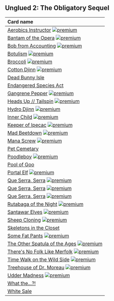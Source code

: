 ## Unglued 2: The Obligatory Sequel

| Card name |
| :-------- |
| [Aerobics Instructor](https://github.com/mtgenius/uncube/raw/master/cards/unglued-2-the-obligatory-sequel/aerobics-instructor.png) [![premium](https://user-images.githubusercontent.com/343837/83360751-a631d080-a338-11ea-80c6-110971103bf4.png)](https://github.com/mtgenius/uncube) |
| [Bantam of the Opera](https://github.com/mtgenius/uncube/raw/master/cards/unglued-2-the-obligatory-sequel/bantam-of-the-opera.png) [![premium](https://user-images.githubusercontent.com/343837/83360751-a631d080-a338-11ea-80c6-110971103bf4.png)](https://github.com/mtgenius/uncube) |
| [Bob from Accounting](https://github.com/mtgenius/uncube/raw/master/cards/unglued-2-the-obligatory-sequel/bob-from-accounting.png) [![premium](https://user-images.githubusercontent.com/343837/83360751-a631d080-a338-11ea-80c6-110971103bf4.png)](https://github.com/mtgenius/uncube) |
| [Botulism](https://github.com/mtgenius/uncube/raw/master/cards/unglued-2-the-obligatory-sequel/botulism.png) [![premium](https://user-images.githubusercontent.com/343837/83360751-a631d080-a338-11ea-80c6-110971103bf4.png)](https://github.com/mtgenius/uncube) |
| [Broccoli](https://github.com/mtgenius/uncube/raw/master/cards/unglued-2-the-obligatory-sequel/broccoli.png) [![premium](https://user-images.githubusercontent.com/343837/83360751-a631d080-a338-11ea-80c6-110971103bf4.png)](https://github.com/mtgenius/uncube) |
| [Cotton Djinn](https://github.com/mtgenius/uncube/raw/master/cards/unglued-2-the-obligatory-sequel/cotton-djinn.png) [![premium](https://user-images.githubusercontent.com/343837/83360751-a631d080-a338-11ea-80c6-110971103bf4.png)](https://github.com/mtgenius/uncube) |
| [Dead Bunny Isle](https://github.com/mtgenius/uncube/raw/master/cards/unglued-2-the-obligatory-sequel/dead-bunny-isle.png) |
| [Endangered Species Act](https://github.com/mtgenius/uncube/raw/master/cards/unglued-2-the-obligatory-sequel/endangered-species-act.png) |
| [Gangrene Pepper](https://github.com/mtgenius/uncube/raw/master/cards/unglued-2-the-obligatory-sequel/gangrene-pepper.png) [![premium](https://user-images.githubusercontent.com/343837/83360751-a631d080-a338-11ea-80c6-110971103bf4.png)](https://github.com/mtgenius/uncube) |
| [Heads Up // Tailspin](https://github.com/mtgenius/uncube/raw/master/cards/unglued-2-the-obligatory-sequel/heads-up-tailspin.png) [![premium](https://user-images.githubusercontent.com/343837/83360751-a631d080-a338-11ea-80c6-110971103bf4.png)](https://github.com/mtgenius/uncube) |
| [Hydro Djinn](https://github.com/mtgenius/uncube/raw/master/cards/unglued-2-the-obligatory-sequel/hydro-djinn.png) [![premium](https://user-images.githubusercontent.com/343837/83360751-a631d080-a338-11ea-80c6-110971103bf4.png)](https://github.com/mtgenius/uncube) |
| [Inner Child](https://github.com/mtgenius/uncube/raw/master/cards/unglued-2-the-obligatory-sequel/inner-child.png) [![premium](https://user-images.githubusercontent.com/343837/83360751-a631d080-a338-11ea-80c6-110971103bf4.png)](https://github.com/mtgenius/uncube) |
| [Keeper of Ipecac](https://github.com/mtgenius/uncube/raw/master/cards/unglued-2-the-obligatory-sequel/keeper-of-ipecac.png) [![premium](https://user-images.githubusercontent.com/343837/83360751-a631d080-a338-11ea-80c6-110971103bf4.png)](https://github.com/mtgenius/uncube) |
| [Mad Beetdown](https://github.com/mtgenius/uncube/raw/master/cards/unglued-2-the-obligatory-sequel/mad-beetdown.png) [![premium](https://user-images.githubusercontent.com/343837/83360751-a631d080-a338-11ea-80c6-110971103bf4.png)](https://github.com/mtgenius/uncube) |
| [Mana Screw](https://github.com/mtgenius/uncube/raw/master/cards/unglued-2-the-obligatory-sequel/mana-screw.png) [![premium](https://user-images.githubusercontent.com/343837/83360751-a631d080-a338-11ea-80c6-110971103bf4.png)](https://github.com/mtgenius/uncube) |
| [Pet Cemetary](https://github.com/mtgenius/uncube/raw/master/cards/unglued-2-the-obligatory-sequel/pet-cemetary.png) |
| [Poodleboy](https://github.com/mtgenius/uncube/raw/master/cards/unglued-2-the-obligatory-sequel/poodleboy.png) [![premium](https://user-images.githubusercontent.com/343837/83360751-a631d080-a338-11ea-80c6-110971103bf4.png)](https://github.com/mtgenius/uncube) |
| [Pool of Goo](https://github.com/mtgenius/uncube/raw/master/cards/unglued-2-the-obligatory-sequel/pool-of-goo.png) |
| [Portal Elf](https://github.com/mtgenius/uncube/raw/master/cards/unglued-2-the-obligatory-sequel/portal-elf.png) [![premium](https://user-images.githubusercontent.com/343837/83360751-a631d080-a338-11ea-80c6-110971103bf4.png)](https://github.com/mtgenius/uncube) |
| [Que Serra, Serra](https://github.com/mtgenius/uncube/raw/master/cards/unglued-2-the-obligatory-sequel/que-serra-serra.png) [![premium](https://user-images.githubusercontent.com/343837/83360751-a631d080-a338-11ea-80c6-110971103bf4.png)](https://github.com/mtgenius/uncube) |
| [Que Serra, Serra](https://github.com/mtgenius/uncube/raw/master/cards/unglued-2-the-obligatory-sequel/que-serra-serra2.png) [![premium](https://user-images.githubusercontent.com/343837/83360751-a631d080-a338-11ea-80c6-110971103bf4.png)](https://github.com/mtgenius/uncube) |
| [Que Serra, Serra](https://github.com/mtgenius/uncube/raw/master/cards/unglued-2-the-obligatory-sequel/que-serra-serra3.png) [![premium](https://user-images.githubusercontent.com/343837/83360751-a631d080-a338-11ea-80c6-110971103bf4.png)](https://github.com/mtgenius/uncube) |
| [Rutabaga of the Night](https://github.com/mtgenius/uncube/raw/master/cards/unglued-2-the-obligatory-sequel/rutabaga-of-the-night.png) [![premium](https://user-images.githubusercontent.com/343837/83360751-a631d080-a338-11ea-80c6-110971103bf4.png)](https://github.com/mtgenius/uncube) |
| [Santawar Elves](https://github.com/mtgenius/uncube/raw/master/cards/unglued-2-the-obligatory-sequel/santawar-elves.png) [![premium](https://user-images.githubusercontent.com/343837/83360751-a631d080-a338-11ea-80c6-110971103bf4.png)](https://github.com/mtgenius/uncube) |
| [Sheep Cloning](https://github.com/mtgenius/uncube/raw/master/cards/unglued-2-the-obligatory-sequel/sheep-cloning.png) [![premium](https://user-images.githubusercontent.com/343837/83360751-a631d080-a338-11ea-80c6-110971103bf4.png)](https://github.com/mtgenius/uncube) |
| [Skeletons in the Closet](https://github.com/mtgenius/uncube/raw/master/cards/unglued-2-the-obligatory-sequel/skeletons-in-the-closet.png) |
| [Some Fat Pants](https://github.com/mtgenius/uncube/raw/master/cards/unglued-2-the-obligatory-sequel/some-fat-pants.png) [![premium](https://user-images.githubusercontent.com/343837/83360751-a631d080-a338-11ea-80c6-110971103bf4.png)](https://github.com/mtgenius/uncube) |
| [The Other Spatula of the Ages](https://github.com/mtgenius/uncube/raw/master/cards/unglued-2-the-obligatory-sequel/the-other-spatula-of-the-ages.png) [![premium](https://user-images.githubusercontent.com/343837/83360751-a631d080-a338-11ea-80c6-110971103bf4.png)](https://github.com/mtgenius/uncube) |
| [There's No Folk Like Merfolk](https://github.com/mtgenius/uncube/raw/master/cards/unglued-2-the-obligatory-sequel/theres-no-folk-like-merfolk.png) [![premium](https://user-images.githubusercontent.com/343837/83360751-a631d080-a338-11ea-80c6-110971103bf4.png)](https://github.com/mtgenius/uncube) |
| [Time Walk on the Wild Side](https://github.com/mtgenius/uncube/raw/master/cards/unglued-2-the-obligatory-sequel/time-walk-on-the-wild-side.png) [![premium](https://user-images.githubusercontent.com/343837/83360751-a631d080-a338-11ea-80c6-110971103bf4.png)](https://github.com/mtgenius/uncube) |
| [Treehouse of Dr. Moreau](https://github.com/mtgenius/uncube/raw/master/cards/unglued-2-the-obligatory-sequel/treehouse-of-dr-moreau.png) [![premium](https://user-images.githubusercontent.com/343837/83360751-a631d080-a338-11ea-80c6-110971103bf4.png)](https://github.com/mtgenius/uncube) |
| [Udder Madness](https://github.com/mtgenius/uncube/raw/master/cards/unglued-2-the-obligatory-sequel/udder-madness.png) [![premium](https://user-images.githubusercontent.com/343837/83360751-a631d080-a338-11ea-80c6-110971103bf4.png)](https://github.com/mtgenius/uncube) |
| [What the...?!](https://github.com/mtgenius/uncube/raw/master/cards/unglued-2-the-obligatory-sequel/what-the.png) |
| [White Sale](https://github.com/mtgenius/uncube/raw/master/cards/unglued-2-the-obligatory-sequel/white-sale.png) |
